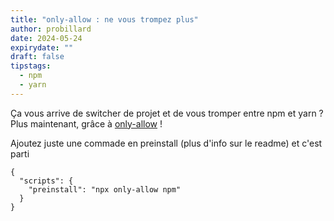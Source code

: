 ```yaml
---
title: "only-allow : ne vous trompez plus"
author: probillard
date: 2024-05-24
expirydate: ""
draft: false
tipstags:
  - npm
  - yarn
---
```

Ça vous arrive de switcher de projet et de vous tromper entre npm et yarn ? Plus maintenant, grâce à [only-allow](https://www.npmjs.com/package/only-allow) !

Ajoutez juste une commade en preinstall (plus d'info sur le readme) et c'est parti

```
{
  "scripts": {
    "preinstall": "npx only-allow npm"
  }
}
```